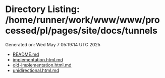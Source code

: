 # Directory Listing: /home/runner/work/www/www/processed/pl/pages/site/docs/tunnels
Generated on: Wed May  7 05:19:14 UTC 2025

- [README.md](README.md)
- [implementation.html.md](implementation.html.md)
- [old-implementation.html.md](old-implementation.html.md)
- [unidirectional.html.md](unidirectional.html.md)
